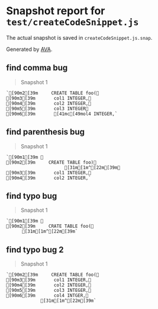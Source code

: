 # Snapshot report for `test/createCodeSnippet.js`

The actual snapshot is saved in `createCodeSnippet.js.snap`.

Generated by [AVA](https://ava.li).

## find comma bug

> Snapshot 1

    `[90m2[39m     CREATE TABLE foo(␊
    [90m3[39m       col1 INTEGER,␊
    [90m4[39m       col2 INTEGER,␊
    [90m5[39m       col3 INTEGER␊
    [90m6[39m       [41mc[49mol4 INTEGER,`

## find parenthesis bug

> Snapshot 1

    `[90m1[39m ␊
    [90m2[39m     CREATE TABLE foo)␊
                          [31m[1m^[22m[39m␊
    [90m3[39m       col1 INTEGER,␊
    [90m4[39m       col2 INTEGER,`

## find typo bug

> Snapshot 1

    `[90m1[39m ␊
    [90m2[39m     CRATE TABLE foo(␊
          [31m[1m^[22m[39m`

## find typo bug 2

> Snapshot 1

    `[90m2[39m     CREATE TABLE foo(␊
    [90m3[39m       col1 INTEGER,␊
    [90m4[39m       col2 INTEGER,␊
    [90m5[39m       col3 INTEGER,␊
    [90m6[39m       col4 INTGER,␊
                 [31m[1m^[22m[39m`
